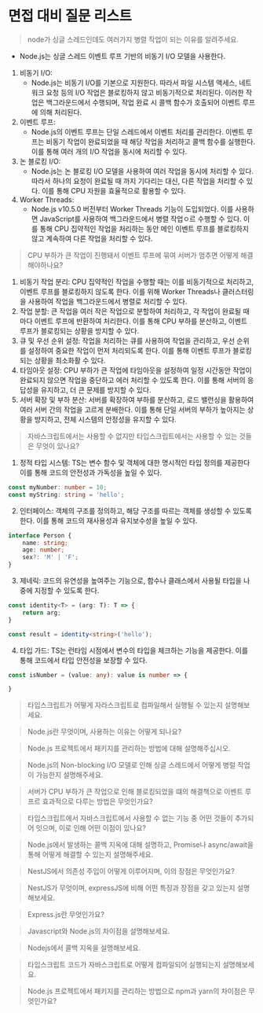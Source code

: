 # 면접 대비 질문 리스트

> node가 싱글 스레드인데도 여러가지 병렬 작업이 되는 이유를 알려주세요.

- Node.js는 싱글 스레드 이벤트 루프 기반의 비동기 I/O 모델을 사용한다.

1. 비동기 I/O:
	- Node.js는 비동기 I/O를 기본으로 지원한다. 따라서 파일 시스템 액세스, 네트워크 요청 등의 I/O 작업은 블로킹하지 않고 비동기적으로 처리된다. 이러한 작업은 백그라운드에서 수행되며, 작업 완료 시 콜백 함수가 호출되어 이벤트 루프에 의해 처리된다.
2. 이벤트 루프:
	- Node.js의 이벤트 루프는 단일 스레드에서 이벤트 처리를 관리한다. 이벤트 루프는 비동기 작업이 완료되었을 때 해당 작업을 처리하고 콜백 함수를 실행한다. 이를 통해 여러 개의 I/O 작업을 동시에 처리할 수 있다.
3. 논 블로킹 I/O:
	- Node.js는 논 블로킹 I/O 모델을 사용하여 여러 작업을 동시에 처리할 수 있다. 따라서 하나의 요청이 완료될 때 까지 기다리는 대신, 다른 작업을 처리할 수 있다. 이를 통해 CPU 자원을 효율적으로 활용할 수 있다.
4. Worker Threads: 
	- Node.js v10.5.0 버전부터 Worker Threads 기능이 도입되었다. 이를 사용하면 JavaScript를 사용하여 백그라운드에서 병렬 작업ㅇ르 수행할 수 있다. 이를 통해 CPU 집약적인 작업을 처리하는 동안 메인 이벤트 루프를 블로킹하지 않고 계속하여 다른 작업을 처리할 수 있다.

> CPU 부하가 큰 작업이 진행돼서 이벤트 루프에 묶여 서버가 멈추면 어떻게 해결해야하나요?

1. 비동기 작업 분리: CPU 집약적인 작업을 수행할 때는 이를 비동기적으로 처리하고, 이벤트 루프를 블로킹하지 않도록 한다. 이를 위해 Worker Threads나 클러스터링을 사용하여 작업을 백그라운드에서 병렬로 처리할 수 있다.
2. 작업 분할: 큰 작업을 여러 작은 작업으로 분할하여 처리하고, 각 작업이 완료될 때 마다 이벤트 루프에 반환하여 처리한다. 이를 통해 CPU 부하를 분산하고, 이벤트 루프가 블로킹되는 상황을 방지할 수 있다.
3. 큐 및 우선 순위 설정: 작업을 처리하는 큐를 사용하여 작업을 관리하고, 우선 순위를 설정하여 중요한 작업이 먼저 처리되도록 한다. 이를 통해 이벤트 루프가 블로킹되는 상황을 최소화활 수 있다.
4. 타임아웃 설정: CPU 부하가 큰 작업에 타임아웃을 설정하여 일정 시간동안 작업이 완료되지 않으면 작업을 중단하고 에러 처리할 수 있도록 한다. 이를 통해 서버의 응답성을 유지하고, 더 큰 문제를 방지할 수 있다.
5. 서버 확장 및 부하 분산: 서버를 확장하여 부하를 분산하고, 로드 밸런싱을 활용하여 여러 서버 간의 작업을 고르게 분배한다. 이를 통해 단일 서버의 부하가 높아지는 상황을 방지하고, 전체 시스템의 안정성을 유지할 수 있다.

> 자바스크립트에서는 사용할 수 없지만 타입스크립트에서는 사용할 수 있는 것들은 무엇이 있나요?

1. 정적 타입 시스템: TS는 변수 함수 및 객체에 대한 명시적인 타입 정의를 제공한다 이를 통해 코드의 안전성과 가독성을 높일 수 있다.
```ts
const myNumber: number = 10;
const myString: string = 'hello';
```

2. 인터페이스: 객체의 구조를 정의하고, 해당 구조를 따르는 객체를 생성할 수 있도록 한다. 이를 통해 코드의 재사용성과 유지보수성을 높일 수 있다.
```ts
interface Person {
	name: string;
	age: number;
	sex?: 'M' | 'F';
}
```

3. 제네릭: 코드의 유연성을 높여주는 기능으로, 함수나 클래스에서 사용될 타입을 나중에 지정할 수 있도록 한다.
```ts
const identity<T> = (arg: T): T => {
	return arg;
}

const result = identity<string>('hello');
```

4. 타입 가드: TS는 런타임 시점에서 변수의 타입을 체크하는 기능을 제공한다. 이를 통해 코드에서 타입 안전성을 보장할 수 있다.
```ts
const isNumber = (value: any): value is number => {

}
```

> 타입스크립트가 어떻게 자라스크립트로 컴파일해서 실행될 수 있는지 설명해보세요.

> Node.js란 무엇이며, 사용하는 이유는 어떻게 되나요?

> Node.js 프로젝트에서 패키지를 관리하는 방법에 대해 설명해주십시오.

> Node.js의 Non-blocking I/O 모델로 인해 싱글 스레드에서 어떻게 병럴 작업이 가능한지 설명해주세요.

> 서버가 CPU 부하가 큰 작업으로 인해 블로킹되었을 떄의 해결책으로 이벤트 루프르 효과적으로 다루는 방법은 무엇인가요?

> 타입스크립트에서 자바스크립트에서 사용할 수 없는 기능 중 어떤 것들이 추가되어 잇으며, 이로 인해 어떤 이점이 있나요?

> Node.js에서 발생하는 콜백 지옥에 대해 설명하고, Promise나 async/await을 통해 어떻게 해결할 수 있는지 설명해주세요.

> NestJS에서 의존성 주입이 어떻게 이루어지며, 이의 장점은 무엇인가요?

> NestJS가 무엇이며, expressJS에 비해 어떤 특징과 장점을 갖고 있는지 설명해보세요.

> Express.js란 무엇인가요?

>Javascript와 Node.js의 차이점을 설명해보세요.

> Nodejs에서 콜백 지옥을 설명해보세요.

> 타입스크립트 코드가 자바스크립트로 어떻게 컴파일되어 실행되는지 설명해보세요.

> Node.js 프로젝트에서 패키지를 관리하는 방법으로 npm과 yarn의 차이점은 무엇인가요?

